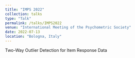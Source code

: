 ```yaml
---
title: "IMPS 2022"
collection: talks
type: "Talk"
permalink: /talks/IMPS2022
venue: "International Meeting of the Psychometric Society"
date: 2022-07-13
location: "Bologna, Italy"
---
```


Two-Way Outlier Detection for Item Response Data
